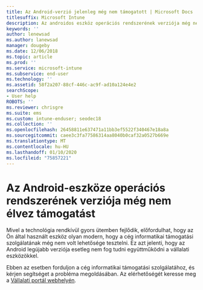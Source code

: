 ```yaml
---
title: Az Android-verzió jelenleg még nem támogatott | Microsoft Docs
titlesuffix: Microsoft Intune
description: Az androidos eszköz operációs rendszerének verziója még nem támogatott.
keywords: ''
author: lenewsad
ms.author: lanewsad
manager: dougeby
ms.date: 12/06/2018
ms.topic: article
ms.prod: ''
ms.service: microsoft-intune
ms.subservice: end-user
ms.technology: ''
ms.assetid: 58f2a207-88cf-446c-ac9f-ad10a124e4e2
searchScope:
- User help
ROBOTS: ''
ms.reviewer: chrisgre
ms.suite: ems
ms.custom: intune-enduser; seodec18
ms.collection: ''
ms.openlocfilehash: 26458811e637471a11bb3ef5522f340467e18a8a
ms.sourcegitcommit: caee3c3fa77586314aa8040b0caf32a0527b669e
ms.translationtype: MT
ms.contentlocale: hu-HU
ms.lasthandoff: 01/10/2020
ms.locfileid: "75857221"
---
```

# <a name="your-android-devices-operating-system-version-isnt-yet-supported"></a>Az Android-eszköze operációs rendszerének verziója még nem élvez támogatást

Mivel a technológia rendkívül gyors ütemben fejlődik, előfordulhat, hogy az Ön által használt eszköz olyan modern, hogy a cég informatikai támogatási szolgálatának még nem volt lehetősége tesztelni. Ez azt jelenti, hogy az Android legújabb verziója esetleg nem fog tudni együttműködni a vállalati eszközökkel.

Ebben az esetben forduljon a cég informatikai támogatási szolgálatához, és kérjen segítséget a probléma megoldásában. Az elérhetőségét keresse meg a [Vállalati portál webhelyén](https://go.microsoft.com/fwlink/?linkid=2010980).
